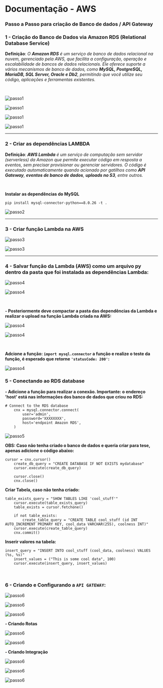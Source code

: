 # Documentação - AWS

###  Passo a Passo para criação de Banco de dados / API Gateway

### 1 - Criação do Banco de Dados via Amazon RDS (Relational Database Service)

**Definição**: *O **Amazon RDS** é um serviço de banco de dados relacional na nuvem, gerenciado pela AWS, que facilita a configuração, operação e escalabilidade de bancos de dados relacionais. Ele oferece suporte a vários mecanismos de banco de dados, como **MySQL, PostgreSQL, MariaDB, SQL Server, Oracle e Db2**, permitindo que você utilize seu código, aplicações e ferramentas existentes.*

<br>

![passo1](./images/1.png)

![passo1](./images/2.png)

![passo1](./images/3.png)

![passo1](./images/4.png)

***

### 2 - Criar as dependências LAMBDA

**Definição**: ***AWS Lambda** é um serviço de computação sem servidor (serverless) da Amazon que permite executar código em resposta a eventos, sem precisar provisionar ou gerenciar servidores.
O código é executado automaticamente quando acionado por gatilhos como **API Gateway**, **eventos de banco de dados**, **uploads no S3**, entre outros.*

<br>

**Instalar as dependências do MySQL**

```comando
pip install mysql-connector-python==8.0.26 -t .
```

![passo2](./images/5.png)

***

### 3 - Criar função Lambda na AWS

![passo3](./images/6.png)

![passo3](./images/7.png)

***

### 4 - Salvar função da Lambda (AWS) como um arquivo py dentro da pasta que foi instalada as dependências Lambda:

![passo4](./images/8.png)

![passo4](./images/9.png)

<br>

**- Posteriormente deve compactar a pasta das dependências da Lambda e realizar o upload na função Lambda criada na AWS:**

![passo4](./images/10.png)

![passo4](./images/11.png)



<br>

**Adcione a função: `import mysql.connector` a função e realize o teste da função, é esperado que retorne `'statusCode: 200'`:**

![passo4](./images/13.png)

### 5 - Conectando ao RDS database

**- Adicione a função para realizar a conexão. Importante: o endereço 'host' está nas informações dos banco de dados que criou no RDS:**

```connect
# Connect to the RDS database
    cnx = mysql.connector.connect(
        user='admin', 
        password='XXXXXXXX',
        host='endpoint Amazon RDS',
    )
```

![passo5](./images/14.png)

**OBS: Caso não tenha criado o banco de dados e queria criar para tese, apenas adicione o código abaixo:**

```
cursor = cnx.cursor()
    create_db_query = "CREATE DATABASE IF NOT EXISTS mydatabase"
    cursor.execute(create_db_query)

    cursor.close()
    cnx.close()
```

**Criar Tabela, caso não tenha criado:**

```
table_exists_query = "SHOW TABLES LIKE 'cool_stuff'"
    cursor.execute(table_exists_query)
    table_exists = cursor.fetchone()

    if not table_exists:
        create_table_query = "CREATE TABLE cool_stuff (id INT AUTO_INCREMENT PRIMARY KEY, cool_data VARCHAR(255), coolness INT)"
    cursor.execute(create_table_query)
    cnx.commit()
```

**Inserir valores na tabela:**

```
insert_query = "INSERT INTO cool_stuff (cool_data, coolness) VALUES (%s, %s)"
    insert_values = ("This is some cool data", 100)
    cursor.execute(insert_query, insert_values)
```

<br>

### 6 - Criando e Configurando a `API GATEWAY`:

![passo6](./images/15.png)

![passo6](./images/16.png)

![passo6](./images/17.png)


**- Criando Rotas**

![passo6](./images/18.png)

![passo6](./images/19.png)

**- Criando Integração**

![passo6](./images/20.png)

![passo6](./images/21.png)

![passo6](./images/22.png)

